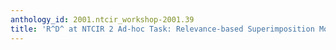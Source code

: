 ```yaml
---
anthology_id: 2001.ntcir_workshop-2001.39
title: 'R^D^ at NTCIR 2 Ad-hoc Task: Relevance-based Superimposition Model for IR'
---
```

